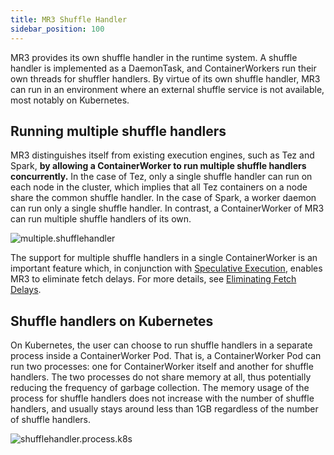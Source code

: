 ```yaml
--- 
title: MR3 Shuffle Handler
sidebar_position: 100
---
```


MR3 provides its own shuffle handler in the runtime system.
A shuffle handler is implemented as a DaemonTask, and ContainerWorkers run their own threads for shuffler handlers.
By virtue of its own shuffle handler, MR3 can run in an environment where an external shuffle service is not available, most notably on Kubernetes.

## Running multiple shuffle handlers

MR3 distinguishes itself from existing execution engines, such as Tez and Spark,
**by allowing a ContainerWorker to run multiple shuffle handlers concurrently.**
In the case of Tez, only a single shuffle handler can run on each node in the cluster,
which implies that all Tez containers on a node share the common shuffle handler.
In the case of Spark, a worker daemon can run only a single shuffle handler.
In contrast, a ContainerWorker of MR3 can run multiple shuffle handlers of its own.

![multiple.shufflehandler](/mr3/multiple-shufflehandler-fs8.png)

The support for multiple shuffle handlers in a single ContainerWorker is an important feature
which, in conjunction with [Speculative Execution](./speculative), enables MR3 to eliminate fetch delays.
For more details, see [Eliminating Fetch Delays](./fetchdelay). 

## Shuffle handlers on Kubernetes

On Kubernetes,
the user can choose to run shuffle handlers in a separate process inside a ContainerWorker Pod.
That is, a ContainerWorker Pod can run two processes: one for ContainerWorker itself and another for shuffle handlers.
The two processes do not share memory at all, thus potentially reducing the frequency of garbage collection.
The memory usage of the process for shuffle handlers does not increase with the number of shuffle handlers,
and usually stays around less than 1GB regardless of the number of shuffle handlers.

![shufflehandler.process.k8s](/mr3/shufflehandler.process.k8s-fs8.png)

